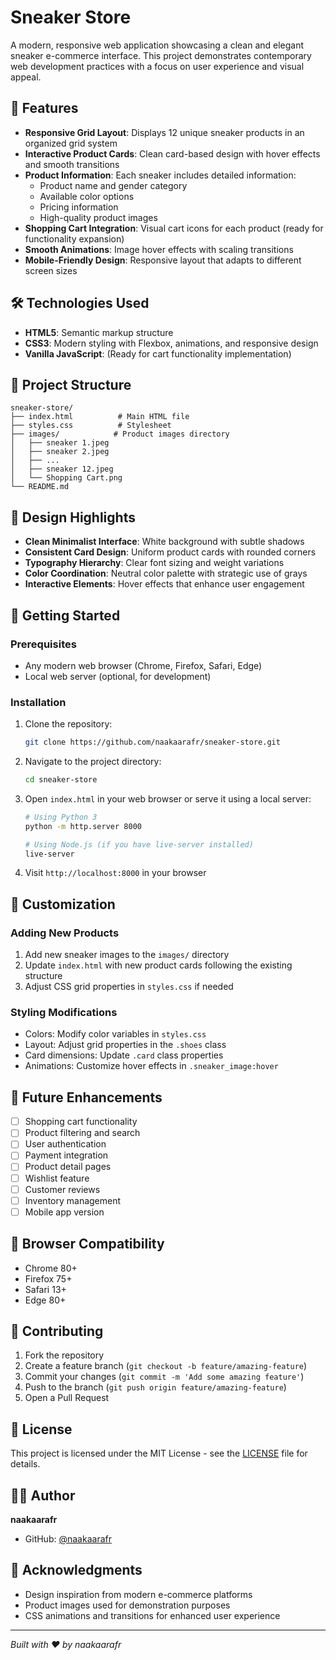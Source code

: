# Sneaker Store

A modern, responsive web application showcasing a clean and elegant sneaker e-commerce interface. This project demonstrates contemporary web development practices with a focus on user experience and visual appeal.

## 🚀 Features

- **Responsive Grid Layout**: Displays 12 unique sneaker products in an organized grid system
- **Interactive Product Cards**: Clean card-based design with hover effects and smooth transitions
- **Product Information**: Each sneaker includes detailed information:
  - Product name and gender category
  - Available color options
  - Pricing information
  - High-quality product images
- **Shopping Cart Integration**: Visual cart icons for each product (ready for functionality expansion)
- **Smooth Animations**: Image hover effects with scaling transitions
- **Mobile-Friendly Design**: Responsive layout that adapts to different screen sizes

## 🛠️ Technologies Used

- **HTML5**: Semantic markup structure
- **CSS3**: Modern styling with Flexbox, animations, and responsive design
- **Vanilla JavaScript**: (Ready for cart functionality implementation)

## 📁 Project Structure

```
sneaker-store/
├── index.html          # Main HTML file
├── styles.css          # Stylesheet
├── images/            # Product images directory
│   ├── sneaker 1.jpeg
│   ├── sneaker 2.jpeg
│   ├── ...
│   ├── sneaker 12.jpeg
│   └── Shopping Cart.png
└── README.md
```

## 🎨 Design Highlights

- **Clean Minimalist Interface**: White background with subtle shadows
- **Consistent Card Design**: Uniform product cards with rounded corners
- **Typography Hierarchy**: Clear font sizing and weight variations
- **Color Coordination**: Neutral color palette with strategic use of grays
- **Interactive Elements**: Hover effects that enhance user engagement

## 🚦 Getting Started

### Prerequisites
- Any modern web browser (Chrome, Firefox, Safari, Edge)
- Local web server (optional, for development)

### Installation

1. Clone the repository:
   ```bash
   git clone https://github.com/naakaarafr/sneaker-store.git
   ```

2. Navigate to the project directory:
   ```bash
   cd sneaker-store
   ```

3. Open `index.html` in your web browser or serve it using a local server:
   ```bash
   # Using Python 3
   python -m http.server 8000
   
   # Using Node.js (if you have live-server installed)
   live-server
   ```

4. Visit `http://localhost:8000` in your browser

## 🔧 Customization

### Adding New Products
1. Add new sneaker images to the `images/` directory
2. Update `index.html` with new product cards following the existing structure
3. Adjust CSS grid properties in `styles.css` if needed

### Styling Modifications
- Colors: Modify color variables in `styles.css`
- Layout: Adjust grid properties in the `.shoes` class
- Card dimensions: Update `.card` class properties
- Animations: Customize hover effects in `.sneaker_image:hover`

## 🎯 Future Enhancements

- [ ] Shopping cart functionality
- [ ] Product filtering and search
- [ ] User authentication
- [ ] Payment integration
- [ ] Product detail pages
- [ ] Wishlist feature
- [ ] Customer reviews
- [ ] Inventory management
- [ ] Mobile app version

## 📱 Browser Compatibility

- Chrome 80+
- Firefox 75+
- Safari 13+
- Edge 80+

## 🤝 Contributing

1. Fork the repository
2. Create a feature branch (`git checkout -b feature/amazing-feature`)
3. Commit your changes (`git commit -m 'Add some amazing feature'`)
4. Push to the branch (`git push origin feature/amazing-feature`)
5. Open a Pull Request

## 📄 License

This project is licensed under the MIT License - see the [LICENSE](LICENSE) file for details.

## 👨‍💻 Author

**naakaarafr**
- GitHub: [@naakaarafr](https://github.com/naakaarafr)

## 🙏 Acknowledgments

- Design inspiration from modern e-commerce platforms
- Product images used for demonstration purposes
- CSS animations and transitions for enhanced user experience

---

*Built with ❤️ by naakaarafr*
